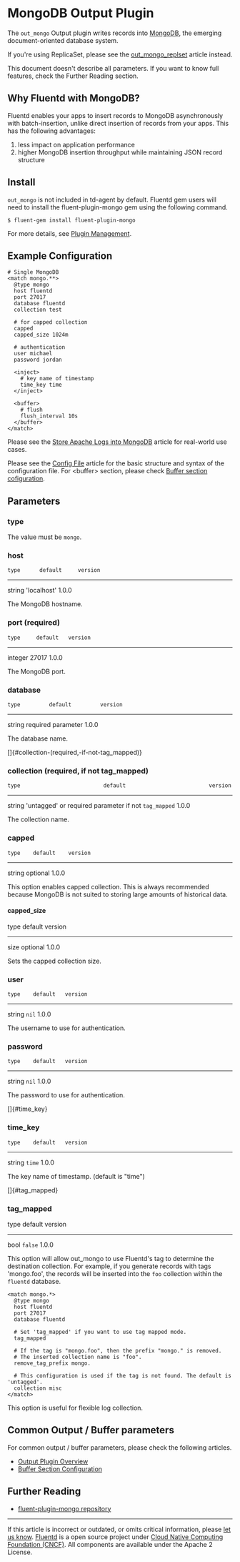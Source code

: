 # MongoDB Output Plugin

The `out_mongo` Output plugin writes records into
[MongoDB](http://mongodb.org/), the emerging document-oriented database
system.

If you\'re using ReplicaSet, please see the
[out\_mongo\_replset](/articles/out_mongo_replset.md) article instead.

This document doesn\'t describe all parameters. If you want to know full
features, check the Further Reading section.


## Why Fluentd with MongoDB?

Fluentd enables your apps to insert records to MongoDB asynchronously
with batch-insertion, unlike direct insertion of records from your apps.
This has the following advantages:

1.  less impact on application performance
2.  higher MongoDB insertion throughput while maintaining JSON record
    structure


Install
-------

`out_mongo` is not included in td-agent by default. Fluentd gem users
will need to install the fluent-plugin-mongo gem using the following
command.

``` {.CodeRay}
$ fluent-gem install fluent-plugin-mongo
```

For more details, see [Plugin Management](/articles/plugin-management.md).


Example Configuration
---------------------

``` {.CodeRay}
# Single MongoDB
<match mongo.**>
  @type mongo
  host fluentd
  port 27017
  database fluentd
  collection test

  # for capped collection
  capped
  capped_size 1024m

  # authentication
  user michael
  password jordan

  <inject>
    # key name of timestamp
    time_key time
  </inject>

  <buffer>
    # flush
    flush_interval 10s
  </buffer>
</match>
```

Please see the [Store Apache Logs into MongoDB](/articles/apache-to-mongodb.md)
article for real-world use cases.

Please see the [Config File](/articles/config-file.md) article for the basic
structure and syntax of the configuration file. For \<buffer\> section,
please check [Buffer section cofiguration](/articles/buffer-section.md).


Parameters
----------


### type

The value must be `mongo`.


### host

    type      default     version
  -------- ------------- ---------
   string   'localhost'    1.0.0

The MongoDB hostname.


### port (required)

    type     default   version
  --------- --------- ---------
   integer    27017     1.0.0

The MongoDB port.


### database

    type         default         version
  -------- -------------------- ---------
   string   required parameter    1.0.0

The database name.

[]{#collection-(required,-if-not-tag_mapped)}

### collection (required, if not tag\_mapped)

    type                          default                          version
  -------- ------------------------------------------------------ ---------
   string   'untagged' or required parameter if not `tag_mapped`    1.0.0

The collection name.


### capped

    type    default    version
  -------- ---------- ---------
   string   optional    1.0.0

This option enables capped collection. This is always recommended
because MongoDB is not suited to storing large amounts of historical
data.

#### capped\_size

   type   default    version
  ------ ---------- ---------
   size   optional    1.0.0

Sets the capped collection size.


### user

    type    default   version
  -------- --------- ---------
   string    `nil`     1.0.0

The username to use for authentication.


### password

    type    default   version
  -------- --------- ---------
   string    `nil`     1.0.0

The password to use for authentication.

[]{#time_key}

### time\_key

    type    default   version
  -------- --------- ---------
   string   `time`     1.0.0

The key name of timestamp. (default is "time")

[]{#tag_mapped}

### tag\_mapped

   type   default   version
  ------ --------- ---------
   bool   `false`    1.0.0

This option will allow out\_mongo to use Fluentd's tag to determine the
destination collection. For example, if you generate records with tags
'mongo.foo', the records will be inserted into the `foo` collection
within the `fluentd` database.

``` {.CodeRay}
<match mongo.*>
  @type mongo
  host fluentd
  port 27017
  database fluentd

  # Set 'tag_mapped' if you want to use tag mapped mode.
  tag_mapped

  # If the tag is "mongo.foo", then the prefix "mongo." is removed.
  # The inserted collection name is "foo".
  remove_tag_prefix mongo.

  # This configuration is used if the tag is not found. The default is 'untagged'.
  collection misc
</match>
```

This option is useful for flexible log collection.


Common Output / Buffer parameters
---------------------------------

For common output / buffer parameters, please check the following
articles.

-   [Output Plugin Overview](/articles/output-plugin-overview.md)
-   [Buffer Section Configuration](/articles/buffer-section.md)


Further Reading
---------------

-   [fluent-plugin-mongo
    repository](https://github.com/fluent/fluent-plugin-mongo)


------------------------------------------------------------------------

If this article is incorrect or outdated, or omits critical information,
please [let us know](https://github.com/fluent/fluentd-docs/issues?state=open).
[Fluentd](http://www.fluentd.org/) is a open source project under [Cloud
Native Computing Foundation (CNCF)](https://cncf.io/). All components
are available under the Apache 2 License.
